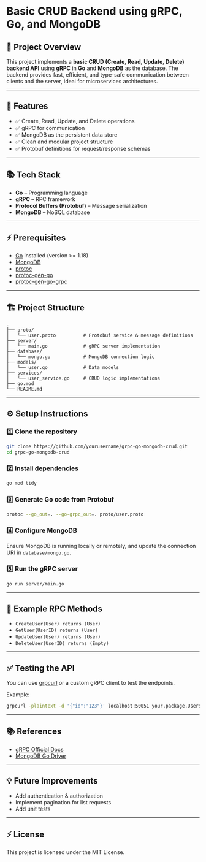 # Basic CRUD Backend using gRPC, Go, and MongoDB

## 🚀 Project Overview

This project implements a **basic CRUD (Create, Read, Update, Delete) backend API** using **gRPC** in **Go** and **MongoDB** as the database. The backend provides fast, efficient, and type-safe communication between clients and the server, ideal for microservices architectures.

---

## 🎯 Features

* ✅ Create, Read, Update, and Delete operations
* ✅ gRPC for communication
* ✅ MongoDB as the persistent data store
* ✅ Clean and modular project structure
* ✅ Protobuf definitions for request/response schemas

---

## 📚 Tech Stack

* **Go** – Programming language
* **gRPC** – RPC framework
* **Protocol Buffers (Protobuf)** – Message serialization
* **MongoDB** – NoSQL database

---

## ⚡️ Prerequisites

* [Go](https://golang.org/dl/) installed (version >= 1.18)
* [MongoDB](https://www.mongodb.com/try/download/community)
* [protoc](https://grpc.io/docs/protoc-installation/)
* [protoc-gen-go](https://pkg.go.dev/google.golang.org/protobuf/cmd/protoc-gen-go)
* [protoc-gen-go-grpc](https://pkg.go.dev/google.golang.org/grpc/cmd/protoc-gen-go-grpc)

---

## 🏗️ Project Structure

```
.
├── proto/
│   └── user.proto          # Protobuf service & message definitions
├── server/
│   └── main.go             # gRPC server implementation
├── database/
│   └── mongo.go            # MongoDB connection logic
├── models/
│   └── user.go             # Data models
├── services/
│   └── user_service.go     # CRUD logic implementations
├── go.mod
└── README.md
```

---

## ⚙️ Setup Instructions

### 1️⃣ Clone the repository

```bash
git clone https://github.com/yourusername/grpc-go-mongodb-crud.git
cd grpc-go-mongodb-crud
```

### 2️⃣ Install dependencies

```bash
go mod tidy
```

### 3️⃣ Generate Go code from Protobuf

```bash
protoc --go_out=. --go-grpc_out=. proto/user.proto
```

### 4️⃣ Configure MongoDB

Ensure MongoDB is running locally or remotely, and update the connection URI in `database/mongo.go`.

### 5️⃣ Run the gRPC server

```bash
go run server/main.go
```

---

## 📡 Example RPC Methods

* `CreateUser(User) returns (User)`
* `GetUser(UserID) returns (User)`
* `UpdateUser(User) returns (User)`
* `DeleteUser(UserID) returns (Empty)`

---

## ✅ Testing the API

You can use [grpcurl](https://github.com/fullstorydev/grpcurl) or a custom gRPC client to test the endpoints.

Example:

```bash
grpcurl -plaintext -d '{"id":"123"}' localhost:50051 your.package.UserService/GetUser
```

---

## 📚 References

* [gRPC Official Docs](https://grpc.io/docs/)
* [MongoDB Go Driver](https://go.mongodb.org/mongo-driver)

---

## 💡 Future Improvements

* Add authentication & authorization
* Implement pagination for list requests
* Add unit tests

---

## ⚡ License

This project is licensed under the MIT License.
